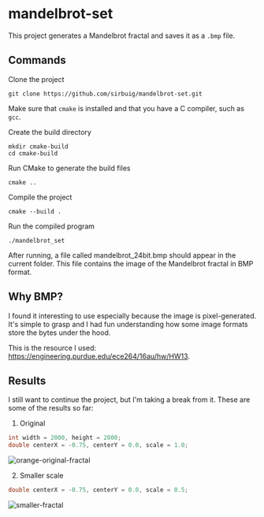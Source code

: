 # mandelbrot-set

This project generates a Mandelbrot fractal and saves it as a `.bmp` file.

## Commands

Clone the project

```
git clone https://github.com/sirbuig/mandelbrot-set.git
```

Make sure that `cmake` is installed and that you have a C compiler, such as `gcc`.

Create the build directory

```
mkdir cmake-build
cd cmake-build
```

Run CMake to generate the build files

```
cmake ..
```

Compile the project

```
cmake --build .
```

Run the compiled program

```
./mandelbrot_set
```

After running, a file called mandelbrot_24bit.bmp should appear in the current folder. This file contains the image of the Mandelbrot fractal in BMP format.

## Why BMP?

I found it interesting to use especially because the image is pixel-generated. It's simple to grasp and I had fun understanding how some image formats store the bytes under the hood.

This is the resource I used: https://engineering.purdue.edu/ece264/16au/hw/HW13.

## Results

I still want to continue the project, but I'm taking a break from it. These are some of the results so far:

1. Original

```cpp
int width = 2000, height = 2000;
double centerX = -0.75, centerY = 0.0, scale = 1.0;
```

![orange-original-fractal](showcase/1.bmp)

2. Smaller scale

```cpp
double centerX = -0.75, centerY = 0.0, scale = 0.5;
```

![smaller-fractal](showcase/2.bmp)